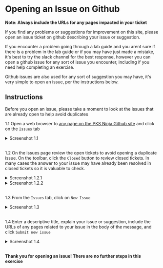 # Opening an Issue on Github

**Note: Always include the URLs for any pages impacted in your ticket**

If you find any problems or suggestions for improvement on this site, please open an issue ticket on github describing your issue or suggestion.

If you encounter a problem going through a lab guide and you arent sure if there is a problem in the lab guide or if you may have just made a mistake, it's best to try the slack channel for the best response, however you can open a github issue for any sort of issue you encounter, including if you need help completing an exercise.

Github issues are also used for any sort of suggestion you may have, it's very simple to open an issue, per the instructions below.

## Instructions

Before you open an issue, please take a moment to look at the issues that are already open to help avoid duplicates

1.1 Open a web browser to [any page on the PKS Ninja Github site](https://github.com/CNA-Tech/PKS-Ninja) and click on the `Issues` tab

<details><summary>Screenshot 1.1</summary>
<img src="Images/2019-01-28-23-22-01.png">
</details>
<br>

1.2 On the issues page review the open tickets to avoid opening a duplicate issue. On the toolbar, click the `Closed` button to review closed tickets. In many cases the answer to your issue may have already been resolved in closed tickets so it is valuable to check.

<details><summary>Screenshot 1.2.1</summary>
<img src="Images/2019-01-28-23-29-46.png">
</details>

<details><summary>Screenshot 1.2.2</summary>
<img src="Images/2019-01-28-23-30-33.png">
</details>
<br>

1.3 From the `Issues` tab, click on `New Issue`

<details><summary>Screenshot 1.3</summary>
<img src="Images/2019-01-28-23-31-53.png">
</details>
<br>

1.4 Enter a descriptive title, explain your issue or suggestion, include the URLs of any pages related to your issue in the body of the message, and click `Submit new issue`

<details><summary>Screenshot 1.4</summary>
<img src="Images/2019-01-28-23-38-53.png">
</details>
<br>

**Thank you for opening an issue! There are no further steps in this exercise**
